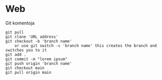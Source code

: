 # Web
Git komentoja

    git pull
    git clone 'URL address'
    git checkout -b 'branch name'
        or use git switch -c 'branch name' this creates the branch and switches you to it
    git add .
    git commit -m "lorem ipsum"
    git push origin 'branch name'
    git checkout main
    git pull origin main